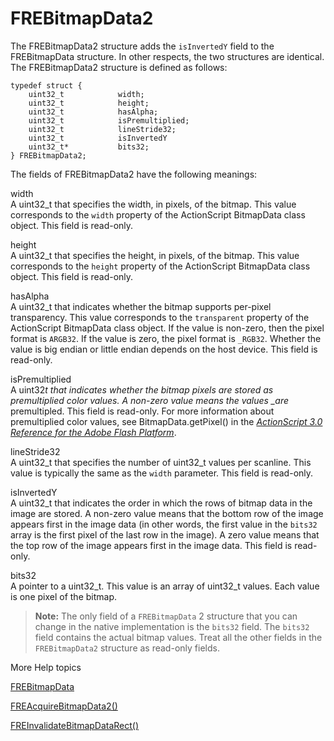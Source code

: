 # FREBitmapData2

The FREBitmapData2 structure adds the `isInvertedY` field to the FREBitmapData
structure. In other respects, the two structures are identical. The
FREBitmapData2 structure is defined as follows:

    typedef struct {
        uint32_t            width;
        uint32_t            height;
        uint32_t            hasAlpha;
        uint32_t            isPremultiplied;
        uint32_t            lineStride32;
        uint32_t            isInvertedY
        uint32_t*           bits32;
    } FREBitmapData2;

The fields of FREBitmapData2 have the following meanings:

width  
A uint32_t that specifies the width, in pixels, of the bitmap. This value
corresponds to the `width` property of the ActionScript BitmapData class object.
This field is read-only.

height  
A uint32_t that specifies the height, in pixels, of the bitmap. This value
corresponds to the `height` property of the ActionScript BitmapData class
object. This field is read-only.

hasAlpha  
A uint32_t that indicates whether the bitmap supports per-pixel transparency.
This value corresponds to the `transparent` property of the ActionScript
BitmapData class object. If the value is non-zero, then the pixel format is
`ARGB32`. If the value is zero, the pixel format is `_RGB32`. Whether the value
is big endian or little endian depends on the host device. This field is
read-only.

isPremultiplied  
A uint32*t that indicates whether the bitmap pixels are stored as premultiplied
color values. A non-zero value means the values \_are* premultipled. This field
is read-only. For more information about premultiplied color values, see
BitmapData.getPixel() in the
_[ActionScript 3.0 Reference for the Adobe Flash Platform](https://help.adobe.com/en_US/FlashPlatform/reference/actionscript/3/index.html)_.

lineStride32  
A uint32_t that specifies the number of uint32_t values per scanline. This value
is typically the same as the `width` parameter. This field is read-only.

isInvertedY  
A uint32_t that indicates the order in which the rows of bitmap data in the
image are stored. A non-zero value means that the bottom row of the image
appears first in the image data (in other words, the first value in the `bits32`
array is the first pixel of the last row in the image). A zero value means that
the top row of the image appears first in the image data. This field is
read-only.

bits32  
A pointer to a uint32_t. This value is an array of uint32_t values. Each value
is one pixel of the bitmap.

> **Note:** The only field of a `FREBitmapData` 2 structure that you can change
> in the native implementation is the `bits32` field. The `bits32` field
> contains the actual bitmap values. Treat all the other fields in the
> `FREBitmapData2` structure as read-only fields.

More Help topics

[FREBitmapData](./frebitmapdata.md)

[FREAcquireBitmapData2()](../functions-you-use/freacquirebitmapdata2.md)

[FREInvalidateBitmapDataRect()](../functions-you-use/freinvalidatebitmapdatarect.md)
